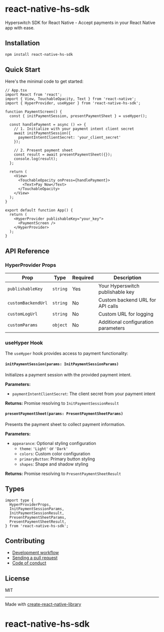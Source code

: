 # react-native-hs-sdk

Hyperswitch SDK for React Native - Accept payments in your React Native app with ease.

## Installation

```sh
npm install react-native-hs-sdk
```



## Quick Start

Here's the minimal code to get started:

```tsx
// App.tsx
import React from 'react';
import { View, TouchableOpacity, Text } from 'react-native';
import { HyperProvider, useHyper } from 'react-native-hs-sdk';

function PaymentScreen() {
  const { initPaymentSession, presentPaymentSheet } = useHyper();

  const handlePayment = async () => {
    // 1. Initialize with your payment intent client secret
    await initPaymentSession({
      paymentIntentClientSecret: 'your_client_secret'
    });

    // 2. Present payment sheet
    const result = await presentPaymentSheet({});
    console.log(result);
  };

  return (
    <View>
      <TouchableOpacity onPress={handlePayment}>
        <Text>Pay Now</Text>
      </TouchableOpacity>
    </View>
  );
}

export default function App() {
  return (
    <HyperProvider publishableKey="your_key">
      <PaymentScreen />
    </HyperProvider>
  );
}
```


## API Reference

### HyperProvider Props

| Prop | Type | Required | Description |
|------|------|----------|-------------|
| `publishableKey` | `string` | Yes | Your Hyperswitch publishable key |
| `customBackendUrl` | `string` | No | Custom backend URL for API calls |
| `customLogUrl` | `string` | No | Custom URL for logging |
| `customParams` | `object` | No | Additional configuration parameters |

### useHyper Hook

The `useHyper` hook provides access to payment functionality:

#### `initPaymentSession(params: InitPaymentSessionParams)`

Initializes a payment session with the provided payment intent.

**Parameters:**
- `paymentIntentClientSecret`: The client secret from your payment intent

**Returns:** Promise resolving to `InitPaymentSessionResult`

#### `presentPaymentSheet(params: PresentPaymentSheetParams)`

Presents the payment sheet to collect payment information.

**Parameters:**
- `appearance`: Optional styling configuration
  - `theme`: `'Light'` or `'Dark'`
  - `colors`: Custom color configuration
  - `primaryButton`: Primary button styling
  - `shapes`: Shape and shadow styling

**Returns:** Promise resolving to `PresentPaymentSheetResult`

## Types

```tsx
import type {
  HyperProviderProps,
  InitPaymentSessionParams,
  InitPaymentSessionResult,
  PresentPaymentSheetParams,
  PresentPaymentSheetResult,
} from 'react-native-hs-sdk';
```


## Contributing

- [Development workflow](CONTRIBUTING.md#development-workflow)
- [Sending a pull request](CONTRIBUTING.md#sending-a-pull-request)
- [Code of conduct](CODE_OF_CONDUCT.md)

## License

MIT

---

Made with [create-react-native-library](https://github.com/callstack/react-native-builder-bob)
# react-native-hs-sdk
